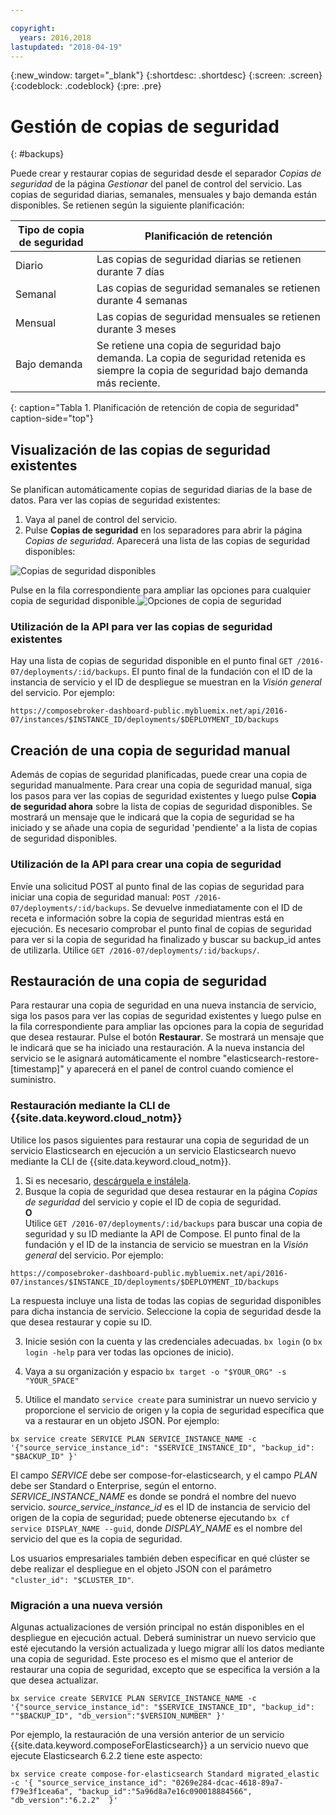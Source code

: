 ```yaml
---

copyright:
  years: 2016,2018
lastupdated: "2018-04-19"
---
```


{:new_window: target="_blank"}
{:shortdesc: .shortdesc}
{:screen: .screen}
{:codeblock: .codeblock}
{:pre: .pre}

# Gestión de copias de seguridad
{: #backups}

Puede crear y restaurar copias de seguridad desde el separador _Copias de seguridad_ de la página _Gestionar_ del panel de control del servicio. Las copias de seguridad diarias, semanales, mensuales y bajo demanda están disponibles. Se retienen según la siguiente planificación:

Tipo de copia de seguridad|Planificación de retención
----------|-----------
Diario|Las copias de seguridad diarias se retienen durante 7 días
Semanal|Las copias de seguridad semanales se retienen durante 4 semanas
Mensual|Las copias de seguridad mensuales se retienen durante 3 meses
Bajo demanda|Se retiene una copia de seguridad bajo demanda. La copia de seguridad retenida es siempre la copia de seguridad bajo demanda más reciente.
{: caption="Tabla 1. Planificación de retención de copia de seguridad" caption-side="top"}

## Visualización de las copias de seguridad existentes

Se planifican automáticamente copias de seguridad diarias de la base de datos. Para ver las copias de seguridad existentes:

1. Vaya al panel de control del servicio.
2. Pulse **Copias de seguridad** en los separadores para abrir la página _Copias de seguridad_. Aparecerá una lista de las copias de seguridad disponibles:

  ![Copias de seguridad disponibles](./images/elastic_search-backups-show.png "Una lista de copias de seguridad disponibles.")

Pulse en la fila correspondiente para ampliar las opciones para cualquier copia de seguridad disponible.![Opciones de copia de seguridad](./images/elastic_search-backups-options.png "Opciones para una copia de seguridad.") 

### Utilización de la API para ver las copias de seguridad existentes

Hay una lista de copias de seguridad disponible en el punto final `GET /2016-07/deployments/:id/backups`. El punto final de la fundación con el ID de la instancia de servicio y el ID de despliegue se muestran en la _Visión general_ del servicio. Por ejemplo: 
``` 
https://composebroker-dashboard-public.mybluemix.net/api/2016-07/instances/$INSTANCE_ID/deployments/$DEPLOYMENT_ID/backups
```  

## Creación de una copia de seguridad manual

Además de copias de seguridad planificadas, puede crear una copia de seguridad manualmente. Para crear una copia de seguridad manual, siga los pasos para ver las copias de seguridad existentes y luego pulse **Copia de seguridad ahora** sobre la lista de copias de seguridad disponibles. Se mostrará un mensaje que le indicará que la copia de seguridad se ha iniciado y se añade una copia de seguridad 'pendiente' a la lista de copias de seguridad disponibles.

### Utilización de la API para crear una copia de seguridad

Envíe una solicitud POST al punto final de las copias de seguridad para iniciar una copia de seguridad manual: `POST /2016-07/deployments/:id/backups`. Se devuelve inmediatamente con el ID de receta e información sobre la copia de seguridad mientras está en ejecución. Es necesario comprobar el punto final de copias de seguridad para ver si la copia de seguridad ha finalizado y buscar su backup_id antes de utilizarla. Utilice `GET /2016-07/deployments/:id/backups/`.

## Restauración de una copia de seguridad

Para restaurar una copia de seguridad en una nueva instancia de servicio, siga los pasos para ver las copias de seguridad existentes y luego pulse en la fila correspondiente para ampliar las opciones para la copia de seguridad que desea restaurar. Pulse el botón **Restaurar**. Se mostrará un mensaje que le indicará que se ha iniciado una restauración. A la nueva instancia del servicio se le asignará automáticamente el nombre "elasticsearch-restore-[timestamp]" y aparecerá en el panel de control cuando comience el suministro.

### Restauración mediante la CLI de {{site.data.keyword.cloud_notm}}

Utilice los pasos siguientes para restaurar una copia de seguridad de un servicio Elasticsearch en ejecución a un servicio Elasticsearch nuevo mediante la CLI de {{site.data.keyword.cloud_notm}}. 
1. Si es necesario, [descárguela e instálela](https://console.bluemix.net/docs/cli/index.html#overview). 
2. Busque la copia de seguridad que desea restaurar en la página _Copias de seguridad_ del servicio y copie el ID de copia de seguridad.  
  **O**  
  Utilice `GET /2016-07/deployments/:id/backups` para buscar una copia de seguridad y su ID mediante la API de Compose. El punto final de la fundación y el ID de la instancia de servicio se muestran en la _Visión general_ del servicio. Por ejemplo: 
  ``` 
  https://composebroker-dashboard-public.mybluemix.net/api/2016-07/instances/$INSTANCE_ID/deployments/$DEPLOYMENT_ID/backups
  ```  
  La respuesta incluye una lista de todas las copias de seguridad disponibles para dicha instancia de servicio. Seleccione la copia de seguridad desde la que desea restaurar y copie su ID.

3. Inicie sesión con la cuenta y las credenciales adecuadas. `bx login` (o `bx login -help` para ver todas las opciones de inicio).

4. Vaya a su organización y espacio `bx target -o "$YOUR_ORG" -s "YOUR_SPACE"`

5. Utilice el mandato `service create` para suministrar un nuevo servicio y proporcione el servicio de origen y la copia de seguridad específica que va a restaurar en un objeto JSON. Por ejemplo:
``` 
bx service create SERVICE PLAN SERVICE_INSTANCE_NAME -c '{"source_service_instance_id": "$SERVICE_INSTANCE_ID", "backup_id": "$BACKUP_ID" }'
```
  El campo _SERVICE_ debe ser compose-for-elasticsearch, y el campo _PLAN_ debe ser Standard o Enterprise, según el entorno. _SERVICE\_INSTANCE\_NAME_ es donde se pondrá el nombre del nuevo servicio. _source\_service\_instance\_id_ es el ID de instancia de servicio del origen de la copia de seguridad; puede obtenerse ejecutando `bx cf service DISPLAY_NAME --guid`, donde _DISPLAY\_NAME_ es el nombre del servicio del que es la copia de seguridad. 
  
  Los usuarios empresariales también deben especificar en qué clúster se debe realizar el despliegue en el objeto JSON con el parámetro `"cluster_id": "$CLUSTER_ID"`.
  

### Migración a una nueva versión

Algunas actualizaciones de versión principal no están disponibles en el despliegue en ejecución actual. Deberá suministrar un nuevo servicio que esté ejecutando la versión actualizada y luego migrar allí los datos mediante una copia de seguridad. Este proceso es el mismo que el anterior de restaurar una copia de seguridad, excepto que se especifica la versión a la que desea actualizar.

``` 
bx service create SERVICE PLAN SERVICE_INSTANCE_NAME -c '{"source_service_instance_id": "$SERVICE_INSTANCE_ID", "backup_id": ""$BACKUP_ID", "db_version":"$VERSION_NUMBER" }'
```

Por ejemplo, la restauración de una versión anterior de un servicio {{site.data.keyword.composeForElasticsearch}} a un servicio nuevo que ejecute Elasticsearch 6.2.2 tiene este aspecto:
```
bx service create compose-for-elasticsearch Standard migrated_elastic -c '{ "source_service_instance_id": "0269e284-dcac-4618-89a7-f79e3f1cea6a", "backup_id":"5a96d8a7e16c090018884566", "db_version":"6.2.2"  }'
